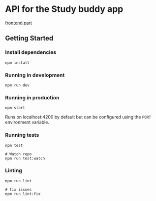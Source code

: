 # API for the Study buddy app

[frontend part](https://github.com/NorbertLuszkiewicz/Study-buddy)

## Getting Started

### Install dependencies

```
npm install
```

### Running in development

```
npm run dev
```

### Running in production

```
npm start
```

Runs on localhost:4200 by default but can be configured using the `PORT` environment variable.

### Running tests

```
npm test

# Watch repo
npm run test:watch
```

### Linting

```
npm run lint

# fix issues
npm run lint:fix
```
